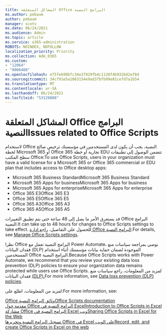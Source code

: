 ```yaml
---
title: المشاكل المتعلقة Office البرامج النصية
ms.author: pebaum
author: pebaum
manager: scotv
ms.date: 06/24/2021
ms.audience: Admin
ms.topic: article
ms.service: o365-administration
ROBOTS: NOINDEX, NOFOLLOW
localization_priority: Priority
ms.collection: Adm_O365
ms.custom:
- "12064"
- "9006408"
ms.openlocfilehash: e75feb99bfc34e27929fb4c1120f4b932b42ef8d
ms.sourcegitcommit: 34cf91e5a1063154e9ad37bfb99e81cefd7a1b54
ms.translationtype: MT
ms.contentlocale: ar-SA
ms.lasthandoff: 06/24/2021
ms.locfileid: "53129808"
---
```

# <a name="issues-related-to-office-scripts"></a><span data-ttu-id="0538c-102">المشاكل المتعلقة Office البرامج النصية</span><span class="sxs-lookup"><span data-stu-id="0538c-102">Issues related to Office Scripts</span></span>

<span data-ttu-id="0538c-103">لاستخدام Office النصية، يجب أن يكون لدى المستخدمين في مؤسستك ترخيص صالح لخطة Microsoft 365 أو Office 365 تجارية أو خطة EDU تتضمن الوصول إلى تطبيقات سطح المكتب Office:</span><span class="sxs-lookup"><span data-stu-id="0538c-103">To use Office Scripts, users in your organization must have a valid license for a Microsoft 365 or Office 365 commercial or EDU plan that includes access to Office desktop apps:</span></span>

- <span data-ttu-id="0538c-104">Microsoft 365 Business Standard</span><span class="sxs-lookup"><span data-stu-id="0538c-104">Microsoft 365 Business Standard</span></span>
- <span data-ttu-id="0538c-105">Microsoft 365 Apps for business</span><span class="sxs-lookup"><span data-stu-id="0538c-105">Microsoft 365 Apps for business</span></span>
- <span data-ttu-id="0538c-106">Microsoft 365 Apps for enterprise</span><span class="sxs-lookup"><span data-stu-id="0538c-106">Microsoft 365 Apps for enterprise</span></span>
- <span data-ttu-id="0538c-107">Office 365 E3</span><span class="sxs-lookup"><span data-stu-id="0538c-107">Office 365 E3</span></span>
- <span data-ttu-id="0538c-108">Office 365 E5</span><span class="sxs-lookup"><span data-stu-id="0538c-108">Office 365 E5</span></span>
- <span data-ttu-id="0538c-109">Office 365 A3</span><span class="sxs-lookup"><span data-stu-id="0538c-109">Office 365 A3</span></span>
- <span data-ttu-id="0538c-110">Office 365 A5</span><span class="sxs-lookup"><span data-stu-id="0538c-110">Office 365 A5</span></span>

<span data-ttu-id="0538c-111">قد يستغرق الأمر ما يصل إلى 48 ساعة حتى يتم تطبيق التغييرات Office البرامج النصية.</span><span class="sxs-lookup"><span data-stu-id="0538c-111">It can take up to 48 hours for changes to Office Scripts settings to take effect.</span></span> <span data-ttu-id="0538c-112">للحصول على التفاصيل، [راجع إدارة Office البرامج النصية](/microsoft-365/admin/manage/manage-office-scripts-settings).</span><span class="sxs-lookup"><span data-stu-id="0538c-112">For details, see [Manage Office Scripts settings](/microsoft-365/admin/manage/manage-office-scripts-settings).</span></span>

<span data-ttu-id="0538c-113">نظرا Office البرامج النصية تعمل مع Power Automate، نوصي بمراجعة سياسات منع فقدان البيانات (DLP) الموجودة لضمان حماية بيانات مؤسستك أثناء استخدام المستخدمين Office البرامج النصية.</span><span class="sxs-lookup"><span data-stu-id="0538c-113">Because Office Scripts works with Power Automate, we recommend that you review your existing data loss prevention (DLP) policies to ensure your organization data remains protected while users use ‎Office Scripts‎.</span></span> <span data-ttu-id="0538c-114">لمزيد من المعلومات، راجع سياسات منع فقدان البيانات [(DLP).](/power-automate/prevent-data-loss)</span><span class="sxs-lookup"><span data-stu-id="0538c-114">For more information, see [Data loss prevention (DLP) policies](/power-automate/prevent-data-loss).</span></span>

<span data-ttu-id="0538c-115">لمزيد من المعلومات، اطلع على:</span><span class="sxs-lookup"><span data-stu-id="0538c-115">For more information, see:</span></span>

[<span data-ttu-id="0538c-116">Office وثائق البرامج النصية</span><span class="sxs-lookup"><span data-stu-id="0538c-116">Office Scripts documentation</span></span>](/office/dev/scripts/)<br/>
[<span data-ttu-id="0538c-117">مقدمة حول Office البرامج النصية في Excel</span><span class="sxs-lookup"><span data-stu-id="0538c-117">Introduction to Office Scripts in Excel</span></span>](https://support.microsoft.com/office/introduction-to-office-scripts-in-excel-9fbe283d-adb8-4f13-a75b-a81c6baf163a)<br/>
[<span data-ttu-id="0538c-118">مشاركة Office البرامج النصية في Excel ويب</span><span class="sxs-lookup"><span data-stu-id="0538c-118">Sharing Office Scripts in Excel for the Web</span></span>](https://support.microsoft.com/office/sharing-office-scripts-in-excel-for-the-web-226eddbc-3a44-4540-acfe-fccda3d1122b)<br/>
[<span data-ttu-id="0538c-119">تسجيل البرامج النصية وتحريرها Office في Excel على الويب</span><span class="sxs-lookup"><span data-stu-id="0538c-119">Record, edit, and create Office Scripts in Excel on the web</span></span>](/office/dev/scripts/tutorials/excel-tutorial)